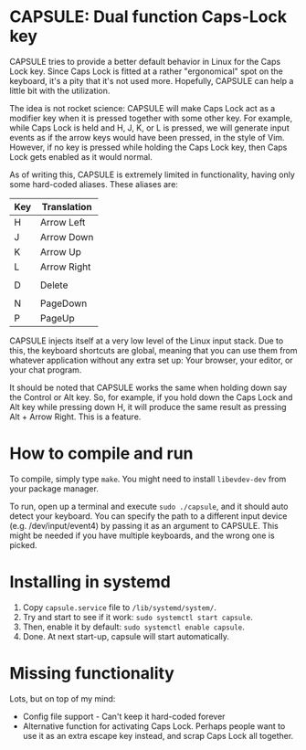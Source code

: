 # CAPSULE: Dual function Caps-Lock key

CAPSULE tries to provide a better default behavior in Linux for the
Caps Lock key. Since Caps Lock is fitted at a rather "ergonomical"
spot on the keyboard, it's a pity that it's not used more. Hopefully,
CAPSULE can help a little bit with the utilization.

The idea is not rocket science: CAPSULE will make Caps Lock act as a
modifier key when it is pressed together with some other key. For
example, while Caps Lock is held and H, J, K, or L is pressed, we will
generate input events as if the arrow keys would have been pressed, in
the style of Vim. However, if no key is pressed while holding the Caps
Lock key, then Caps Lock gets enabled as it would normal.

As of writing this, CAPSULE is extremely limited in functionality,
having only some hard-coded aliases. These aliases are:

| Key | Translation |
|-----|-------------|
| H   | Arrow Left  |
| J   | Arrow Down  |
| K   | Arrow Up    |
| L   | Arrow Right |
|     |             |
| D   | Delete      |
|     |             |
| N   | PageDown    |
| P   | PageUp      |

CAPSULE injects itself at a very low level of the Linux input
stack. Due to this, the keyboard shortcuts are global, meaning that
you can use them from whatever application without any extra set up:
Your browser, your editor, or your chat program.

It should be noted that CAPSULE works the same when holding down say
the Control or Alt key. So, for example, if you hold down the Caps
Lock and Alt key while pressing down H, it will produce the same
result as pressing Alt + Arrow Right. This is a feature.

# How to compile and run

To compile, simply type `make`. You might need to install
`libevdev-dev` from your package manager.

To run, open up a terminal and execute `sudo ./capsule`, and it should
auto detect your keyboard. You can specify the path to a different
input device (e.g. /dev/input/event4) by passing it as an argument to
CAPSULE. This might be needed if you have multiple keyboards, and the
wrong one is picked.

# Installing in systemd

1. Copy `capsule.service` file to `/lib/systemd/system/`.
2. Try and start to see if it work: `sudo systemctl start capsule`.
3. Then, enable it by default: `sudo systemctl enable capsule`.
4. Done. At next start-up, capsule will start automatically.

# Missing functionality

Lots, but on top of my mind:

* Config file support - Can't keep it hard-coded forever
* Alternative function for activating Caps Lock. Perhaps people want
  to use it as an extra escape key instead, and scrap Caps Lock all
  together.

